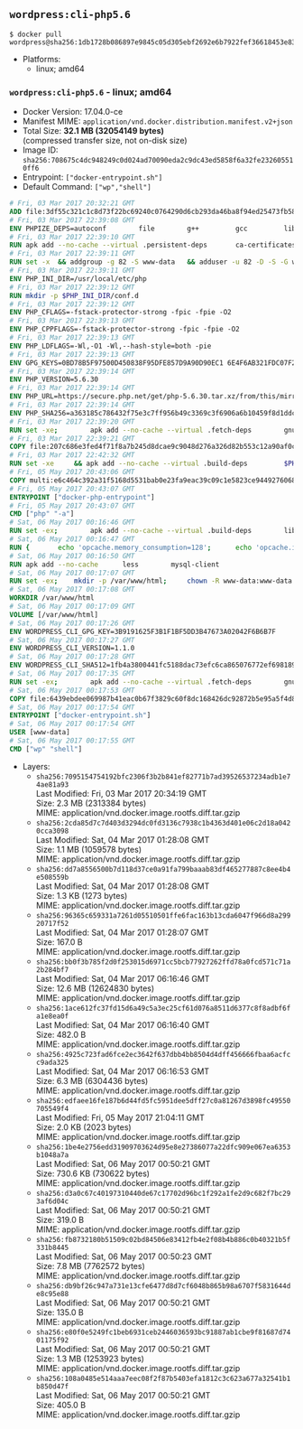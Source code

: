 ## `wordpress:cli-php5.6`

```console
$ docker pull wordpress@sha256:1db1728b086897e9845c05d305ebf2692e6b7922fef36618453e831df1d3a776
```

-	Platforms:
	-	linux; amd64

### `wordpress:cli-php5.6` - linux; amd64

-	Docker Version: 17.04.0-ce
-	Manifest MIME: `application/vnd.docker.distribution.manifest.v2+json`
-	Total Size: **32.1 MB (32054149 bytes)**  
	(compressed transfer size, not on-disk size)
-	Image ID: `sha256:708675c4dc948249c0d024ad70090eda2c9dc43ed5858f6a32fe232605510ff6`
-	Entrypoint: `["docker-entrypoint.sh"]`
-	Default Command: `["wp","shell"]`

```dockerfile
# Fri, 03 Mar 2017 20:32:21 GMT
ADD file:3df55c321c1c8d73f22bc69240c0764290d6cb293da46ba8f94ed25473fb5853 in / 
# Fri, 03 Mar 2017 22:39:08 GMT
ENV PHPIZE_DEPS=autoconf 		file 		g++ 		gcc 		libc-dev 		make 		pkgconf 		re2c
# Fri, 03 Mar 2017 22:39:10 GMT
RUN apk add --no-cache --virtual .persistent-deps 		ca-certificates 		curl 		tar 		xz
# Fri, 03 Mar 2017 22:39:11 GMT
RUN set -x 	&& addgroup -g 82 -S www-data 	&& adduser -u 82 -D -S -G www-data www-data
# Fri, 03 Mar 2017 22:39:11 GMT
ENV PHP_INI_DIR=/usr/local/etc/php
# Fri, 03 Mar 2017 22:39:12 GMT
RUN mkdir -p $PHP_INI_DIR/conf.d
# Fri, 03 Mar 2017 22:39:12 GMT
ENV PHP_CFLAGS=-fstack-protector-strong -fpic -fpie -O2
# Fri, 03 Mar 2017 22:39:13 GMT
ENV PHP_CPPFLAGS=-fstack-protector-strong -fpic -fpie -O2
# Fri, 03 Mar 2017 22:39:13 GMT
ENV PHP_LDFLAGS=-Wl,-O1 -Wl,--hash-style=both -pie
# Fri, 03 Mar 2017 22:39:13 GMT
ENV GPG_KEYS=0BD78B5F97500D450838F95DFE857D9A90D90EC1 6E4F6AB321FDC07F2C332E3AC2BF0BC433CFC8B3
# Fri, 03 Mar 2017 22:39:14 GMT
ENV PHP_VERSION=5.6.30
# Fri, 03 Mar 2017 22:39:14 GMT
ENV PHP_URL=https://secure.php.net/get/php-5.6.30.tar.xz/from/this/mirror PHP_ASC_URL=https://secure.php.net/get/php-5.6.30.tar.xz.asc/from/this/mirror
# Fri, 03 Mar 2017 22:39:14 GMT
ENV PHP_SHA256=a363185c786432f75e3c7ff956b49c3369c3f6906a6b10459f8d1ddc22f70805 PHP_MD5=68753955a8964ae49064c6424f81eb3e
# Fri, 03 Mar 2017 22:39:20 GMT
RUN set -xe; 		apk add --no-cache --virtual .fetch-deps 		gnupg 		openssl 	; 		mkdir -p /usr/src; 	cd /usr/src; 		wget -O php.tar.xz "$PHP_URL"; 		if [ -n "$PHP_SHA256" ]; then 		echo "$PHP_SHA256 *php.tar.xz" | sha256sum -c -; 	fi; 	if [ -n "$PHP_MD5" ]; then 		echo "$PHP_MD5 *php.tar.xz" | md5sum -c -; 	fi; 		if [ -n "$PHP_ASC_URL" ]; then 		wget -O php.tar.xz.asc "$PHP_ASC_URL"; 		export GNUPGHOME="$(mktemp -d)"; 		for key in $GPG_KEYS; do 			gpg --keyserver ha.pool.sks-keyservers.net --recv-keys "$key"; 		done; 		gpg --batch --verify php.tar.xz.asc php.tar.xz; 		rm -r "$GNUPGHOME"; 	fi; 		apk del .fetch-deps
# Fri, 03 Mar 2017 22:39:21 GMT
COPY file:207c686e3fed4f71f8a7b245d8dcae9c9048d276a326d82b553c12a90af0c0ca in /usr/local/bin/ 
# Fri, 03 Mar 2017 22:42:32 GMT
RUN set -xe 	&& apk add --no-cache --virtual .build-deps 		$PHPIZE_DEPS 		curl-dev 		libedit-dev 		libxml2-dev 		openssl-dev 		sqlite-dev 		&& export CFLAGS="$PHP_CFLAGS" 		CPPFLAGS="$PHP_CPPFLAGS" 		LDFLAGS="$PHP_LDFLAGS" 	&& docker-php-source extract 	&& cd /usr/src/php 	&& ./configure 		--with-config-file-path="$PHP_INI_DIR" 		--with-config-file-scan-dir="$PHP_INI_DIR/conf.d" 				--disable-cgi 				--enable-ftp 		--enable-mbstring 		--enable-mysqlnd 				--with-curl 		--with-libedit 		--with-openssl 		--with-zlib 				$PHP_EXTRA_CONFIGURE_ARGS 	&& make -j "$(getconf _NPROCESSORS_ONLN)" 	&& make install 	&& { find /usr/local/bin /usr/local/sbin -type f -perm +0111 -exec strip --strip-all '{}' + || true; } 	&& make clean 	&& docker-php-source delete 		&& runDeps="$( 		scanelf --needed --nobanner --recursive /usr/local 			| awk '{ gsub(/,/, "\nso:", $2); print "so:" $2 }' 			| sort -u 			| xargs -r apk info --installed 			| sort -u 	)" 	&& apk add --no-cache --virtual .php-rundeps $runDeps 		&& apk del .build-deps
# Fri, 05 May 2017 20:43:06 GMT
COPY multi:e6c464c392a31f5168d5531bab0e23fa9eac39c09c1e5823ce94492760685158 in /usr/local/bin/ 
# Fri, 05 May 2017 20:43:07 GMT
ENTRYPOINT ["docker-php-entrypoint"]
# Fri, 05 May 2017 20:43:07 GMT
CMD ["php" "-a"]
# Sat, 06 May 2017 00:16:46 GMT
RUN set -ex; 		apk add --no-cache --virtual .build-deps 		libjpeg-turbo-dev 		libpng-dev 	; 		docker-php-ext-configure gd --with-png-dir=/usr --with-jpeg-dir=/usr; 	docker-php-ext-install gd mysqli opcache; 		runDeps="$( 		scanelf --needed --nobanner --recursive 			/usr/local/lib/php/extensions 			| awk '{ gsub(/,/, "\nso:", $2); print "so:" $2 }' 			| sort -u 			| xargs -r apk info --installed 			| sort -u 	)"; 	apk add --virtual .wordpress-phpexts-rundeps $runDeps; 	apk del .build-deps
# Sat, 06 May 2017 00:16:47 GMT
RUN { 		echo 'opcache.memory_consumption=128'; 		echo 'opcache.interned_strings_buffer=8'; 		echo 'opcache.max_accelerated_files=4000'; 		echo 'opcache.revalidate_freq=2'; 		echo 'opcache.fast_shutdown=1'; 		echo 'opcache.enable_cli=1'; 	} > /usr/local/etc/php/conf.d/opcache-recommended.ini
# Sat, 06 May 2017 00:16:50 GMT
RUN apk add --no-cache 		less 		mysql-client
# Sat, 06 May 2017 00:17:07 GMT
RUN set -ex; 	mkdir -p /var/www/html; 	chown -R www-data:www-data /var/www/html
# Sat, 06 May 2017 00:17:08 GMT
WORKDIR /var/www/html
# Sat, 06 May 2017 00:17:09 GMT
VOLUME [/var/www/html]
# Sat, 06 May 2017 00:17:26 GMT
ENV WORDPRESS_CLI_GPG_KEY=3B9191625F3B1F1BF5DD3B47673A02042F6B6B7F
# Sat, 06 May 2017 00:17:27 GMT
ENV WORDPRESS_CLI_VERSION=1.1.0
# Sat, 06 May 2017 00:17:28 GMT
ENV WORDPRESS_CLI_SHA512=1fb4a3800441fc5188dac73efc6ca865076772ef698189ded379c53947d1fec30311e84eb4371455d415ef2cbb33d7593240fdf7b7f206277a12cfa8596d4b51
# Sat, 06 May 2017 00:17:35 GMT
RUN set -ex; 		apk add --no-cache --virtual .fetch-deps 		gnupg 	; 		curl -o /usr/local/bin/wp.gpg -fSL "https://github.com/wp-cli/wp-cli/releases/download/v${WORDPRESS_CLI_VERSION}/wp-cli-${WORDPRESS_CLI_VERSION}.phar.gpg"; 		export GNUPGHOME="$(mktemp -d)"; 	gpg --keyserver ha.pool.sks-keyservers.net --recv-keys "$WORDPRESS_CLI_GPG_KEY"; 	gpg --batch --decrypt --output /usr/local/bin/wp /usr/local/bin/wp.gpg; 	rm -r "$GNUPGHOME" /usr/local/bin/wp.gpg; 		echo "$WORDPRESS_CLI_SHA512 */usr/local/bin/wp" | sha512sum -c -; 	chmod +x /usr/local/bin/wp; 		apk del .fetch-deps; 		wp --allow-root --version
# Sat, 06 May 2017 00:17:53 GMT
COPY file:6439ebdee069987b41eac0b67f3829c60f8dc168426dc92872b5e95a5f4d8213 in /usr/local/bin/ 
# Sat, 06 May 2017 00:17:54 GMT
ENTRYPOINT ["docker-entrypoint.sh"]
# Sat, 06 May 2017 00:17:54 GMT
USER [www-data]
# Sat, 06 May 2017 00:17:55 GMT
CMD ["wp" "shell"]
```

-	Layers:
	-	`sha256:7095154754192bfc2306f3b2b841ef82771b7ad39526537234adb1e74ae81a93`  
		Last Modified: Fri, 03 Mar 2017 20:34:19 GMT  
		Size: 2.3 MB (2313384 bytes)  
		MIME: application/vnd.docker.image.rootfs.diff.tar.gzip
	-	`sha256:2cda85d7c7d403d3294dc0fd3136c7938c1b4363d401e06c2d18a0420cca3098`  
		Last Modified: Sat, 04 Mar 2017 01:28:08 GMT  
		Size: 1.1 MB (1059578 bytes)  
		MIME: application/vnd.docker.image.rootfs.diff.tar.gzip
	-	`sha256:dd7a8556500b7d118d37ce0a91fa799baaab83df465277887c8ee4b4e508559b`  
		Last Modified: Sat, 04 Mar 2017 01:28:08 GMT  
		Size: 1.3 KB (1273 bytes)  
		MIME: application/vnd.docker.image.rootfs.diff.tar.gzip
	-	`sha256:96365c659331a7261d05510501ffe6fac163b13cda6047f966d8a29920717f52`  
		Last Modified: Sat, 04 Mar 2017 01:28:07 GMT  
		Size: 167.0 B  
		MIME: application/vnd.docker.image.rootfs.diff.tar.gzip
	-	`sha256:bb0f3b785f2d0f253015d6971cc5bcb77927262ffd78a0fcd571c71a2b284bf7`  
		Last Modified: Sat, 04 Mar 2017 06:16:46 GMT  
		Size: 12.6 MB (12624830 bytes)  
		MIME: application/vnd.docker.image.rootfs.diff.tar.gzip
	-	`sha256:1ace612fc37fd15d6a49c5a3ec25cf61d076a8511d6377c8f8adbf6fa1e8ea0f`  
		Last Modified: Sat, 04 Mar 2017 06:16:40 GMT  
		Size: 482.0 B  
		MIME: application/vnd.docker.image.rootfs.diff.tar.gzip
	-	`sha256:4925c723fad6fce2ec3642f637dbb4bb8504d4dff456666fbaa6acfcc9ada325`  
		Last Modified: Sat, 04 Mar 2017 06:16:53 GMT  
		Size: 6.3 MB (6304436 bytes)  
		MIME: application/vnd.docker.image.rootfs.diff.tar.gzip
	-	`sha256:edfaee16fe187b6d44fd5fc5951dee5dff27c0a81267d3898fc49550705549f4`  
		Last Modified: Fri, 05 May 2017 21:04:11 GMT  
		Size: 2.0 KB (2023 bytes)  
		MIME: application/vnd.docker.image.rootfs.diff.tar.gzip
	-	`sha256:1be4e2756edd31909703624d95e8e27386077a22dfc909e067ea6353b1048a7a`  
		Last Modified: Sat, 06 May 2017 00:50:21 GMT  
		Size: 730.6 KB (730622 bytes)  
		MIME: application/vnd.docker.image.rootfs.diff.tar.gzip
	-	`sha256:d3a0c67c40197310440de67c17702d96bc1f292a1fe2d9c682f7bc293af6d04c`  
		Last Modified: Sat, 06 May 2017 00:50:21 GMT  
		Size: 319.0 B  
		MIME: application/vnd.docker.image.rootfs.diff.tar.gzip
	-	`sha256:fb8732180b51509c02bd84506e83412fb4e2f08b4b886c0b40321b5f331b8445`  
		Last Modified: Sat, 06 May 2017 00:50:23 GMT  
		Size: 7.8 MB (7762572 bytes)  
		MIME: application/vnd.docker.image.rootfs.diff.tar.gzip
	-	`sha256:db9bf26c947a731e13cfe6477d8d7cf6048b865b98a6707f5831644de8c95e88`  
		Last Modified: Sat, 06 May 2017 00:50:21 GMT  
		Size: 135.0 B  
		MIME: application/vnd.docker.image.rootfs.diff.tar.gzip
	-	`sha256:e80f0e5249fc1beb6931ceb2446036593bc91887ab1cbe9f81687d7401175f92`  
		Last Modified: Sat, 06 May 2017 00:50:21 GMT  
		Size: 1.3 MB (1253923 bytes)  
		MIME: application/vnd.docker.image.rootfs.diff.tar.gzip
	-	`sha256:108a0485e514aaa7eec08f2f87b5403efa1812c3c623a677a32541b1b850d47f`  
		Last Modified: Sat, 06 May 2017 00:50:21 GMT  
		Size: 405.0 B  
		MIME: application/vnd.docker.image.rootfs.diff.tar.gzip
